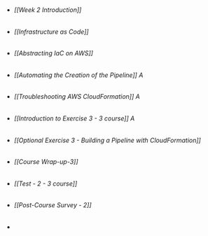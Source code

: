 ###
- ###### [[Week 2 Introduction]]
- ###### [[Infrastructure as Code]]
- ###### [[Abstracting IaC on AWS]]
- ###### [[Automating the Creation of the Pipeline]] A
- ###### [[Troubleshooting AWS CloudFormation]] A
- ###### [[Introduction to Exercise 3 - 3 course]] A
- ###### [[Optional Exercise 3 - Building a Pipeline with CloudFormation]]
- ###### [[Course Wrap-up-3]]
- ###### [[Test - 2 - 3 course]]
- ###### [[Post-Course Survey - 2]]
- 